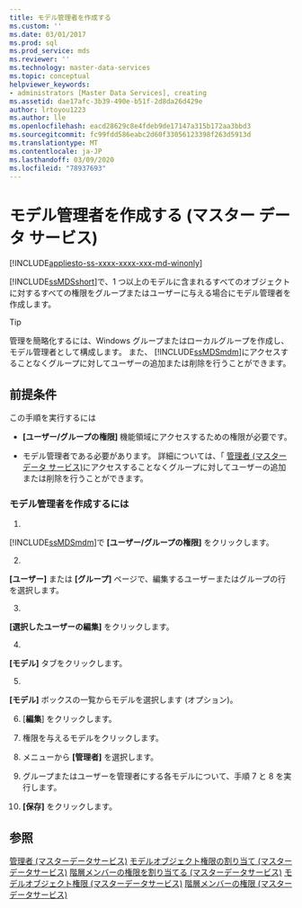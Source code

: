 ```yaml
---
title: モデル管理者を作成する
ms.custom: ''
ms.date: 03/01/2017
ms.prod: sql
ms.prod_service: mds
ms.reviewer: ''
ms.technology: master-data-services
ms.topic: conceptual
helpviewer_keywords:
- administrators [Master Data Services], creating
ms.assetid: dae17afc-3b39-490e-b51f-2d8da26d429e
author: lrtoyou1223
ms.author: lle
ms.openlocfilehash: eacd28629c8e4fdeb9de17147a315b172aa3bbd3
ms.sourcegitcommit: fc99fdd586eabc2d60f33056123398f263d5913d
ms.translationtype: MT
ms.contentlocale: ja-JP
ms.lasthandoff: 03/09/2020
ms.locfileid: "78937693"
---
```


# <a name="create-a-model-administrator-master-data-services"></a>モデル管理者を作成する (マスター データ サービス)

[!INCLUDE[appliesto-ss-xxxx-xxxx-xxx-md-winonly](../includes/appliesto-ss-xxxx-xxxx-xxx-md-winonly.md)]


  [!INCLUDE[ssMDSshort](../includes/ssmdsshort-md.md)]で、1 つ以上のモデルに含まれるすべてのオブジェクトに対するすべての権限をグループまたはユーザーに与える場合にモデル管理者を作成します。

> [!TIP]
>  管理を簡略化するには、Windows グループまたはローカルグループを作成し、モデル管理者として構成します。 また、 [!INCLUDE[ssMDSmdm](../includes/ssmdsmdm-md.md)]にアクセスすることなくグループに対してユーザーの追加または削除を行うことができます。

## <a name="prerequisites"></a>前提条件
 この手順を実行するには

-
  **[ユーザー/グループの権限]** 機能領域にアクセスするための権限が必要です。

-   モデル管理者である必要があります。 詳細については、「 [管理者 (マスター データ サービス)](../master-data-services/administrators-master-data-services.md)にアクセスすることなくグループに対してユーザーの追加または削除を行うことができます。  

### <a name="to-create-a-model-administrator"></a>モデル管理者を作成するには

1.
  [!INCLUDE[ssMDSmdm](../includes/ssmdsmdm-md.md)]で **[ユーザー/グループの権限]** をクリックします。

2.
  **[ユーザー]** または **[グループ]** ページで、編集するユーザーまたはグループの行を選択します。

3.
  **[選択したユーザーの編集]** をクリックします。

4.
  **[モデル]** タブをクリックします。

5.
  **[モデル]** ボックスの一覧からモデルを選択します (オプション)。

6.  [**編集**] をクリックします。

7.  権限を与えるモデルをクリックします。

8.  メニューから **[管理者]** を選択します。

9. グループまたはユーザーを管理者にする各モデルについて、手順 7 と 8 を実行します。

10. **[保存]** をクリックします。

## <a name="see-also"></a>参照
 [管理者 &#40;マスターデータサービス&#41;](../master-data-services/administrators-master-data-services.md) 
 [モデルオブジェクト権限の割り当て &#40;マスターデータサービス&#41;](../master-data-services/assign-model-object-permissions-master-data-services.md) 
 [階層メンバーの権限を割り当てる &#40;マスターデータサービス&#41;](../master-data-services/assign-hierarchy-member-permissions-master-data-services.md) 
 [モデルオブジェクト権限 &#40;マスターデータサービス&#41;](../master-data-services/model-object-permissions-master-data-services.md) 
 [階層メンバーの権限 &#40;マスターデータサービス&#41;](../master-data-services/hierarchy-member-permissions-master-data-services.md) 
